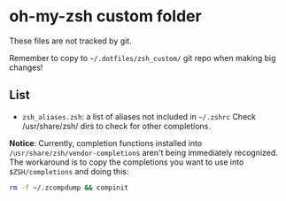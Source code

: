 # oh-my-zsh custom folder

These files are not tracked by git.

Remember to copy to `~/.dotfiles/zsh_custom/` git repo when making big changes!

## List

- `zsh_aliases.zsh`: a list of aliases not included in `~/.zshrc`
Check /usr/share/zsh/ dirs to check for other completions.

**Notice**: Currently, completion functions installed into `/usr/share/zsh/vendor-completions` aren't being immediately recognized.  The workaround is to copy the completions you want to use into `$ZSH/completions` and doing this:

```bash
rm -f ~/.zcompdump && compinit
```
